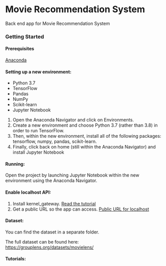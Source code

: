 # Movie Recommendation System
Back end app for Movie Recommendation System

### Getting Started

#### Prerequisites
[Anaconda](https://www.anaconda.com/products/individual)

#### Setting up a new environment:
* Python 3.7
* TensorFlow
* Pandas
* NumPy
* Scikit-learn
* Jupyter Notebook

1. Open the Anaconda Navigator and click on Environments.
2. Create a new environment and choose Python 3.7 (rather than 3.8) in order to run TensorFlow.
3. Then, within the new environment, install all of the following packages: tensorflow, numpy, pandas, scikit-learn.
4. Finally, click back on home (still within the Anaconda Navigator) and install Jupyter Notebook

#### Running:
Open the project by launching Jupyter Notebook within the new environment using the Anaconda Navigator.

#### Enable localhost API:
1. Install kernel_gateway. [Read the tutorial](https://ndres.me/post/jupyter-notebook-rest-api/)
2. Get a public URL so the app can access. [Public URL for localhost](https://tunnelin.com/)

#### Dataset:

You can find the dataset in a separate folder.

The full dataset can be found here:
https://grouplens.org/datasets/movielens/

#### Tutorials:



